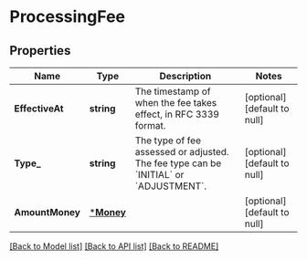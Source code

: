 # ProcessingFee

## Properties

 Name            | Type                   | Description                                                                                              | Notes                        
-----------------|------------------------|----------------------------------------------------------------------------------------------------------|------------------------------
 **EffectiveAt** | **string**             | The timestamp of when the fee takes effect, in RFC 3339 format.                                          | [optional] [default to null] 
 **Type_**       | **string**             | The type of fee assessed or adjusted. The fee type can be &#x60;INITIAL&#x60; or &#x60;ADJUSTMENT&#x60;. | [optional] [default to null] 
 **AmountMoney** | [***Money**](Money.md) |                                                                                                          | [optional] [default to null] 

[[Back to Model list]](../README.md#documentation-for-models) [[Back to API list]](../README.md#documentation-for-api-endpoints) [[Back to README]](../README.md)

